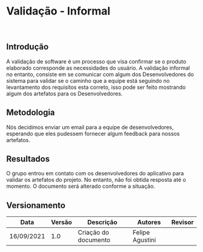 # Validação - Informal
<br>

## Introdução
A validação de software é um processo que visa confirmar se o produto elaborado corresponde as necessidades do usuário. A validação informal no entanto, consiste em se comunicar com algum dos Desenvolvedores do sistema para validar se o caminho que a equipe está seguindo no levantamento dos requisitos esta correto, isso pode ser feito mostrando algum dos artefatos para os Desenvolvedores.


## Metodologia
Nós decidimos enviar um email para a equipe de desenvolvedores, esperando que eles pudessem fornecer algum feedback para nossos artefatos.
<br>

## Resultados
O grupo entrou em contato com os desenvolvedores do aplicativo para validar os artefatos do projeto. No entanto, não foi obtida resposta até o momento.
O documento será alterado conforme a situação. 
<br>

    
## Versionamento

| Data     | Versão | Descrição                                        | Autores    | Revisor        |
| ---------- | --------- | ------------------------------------------ | ---------------- |-------- |
| 16/09/2021 | 1.0 | Criação do documento                   | Felipe Agustini |               |  
